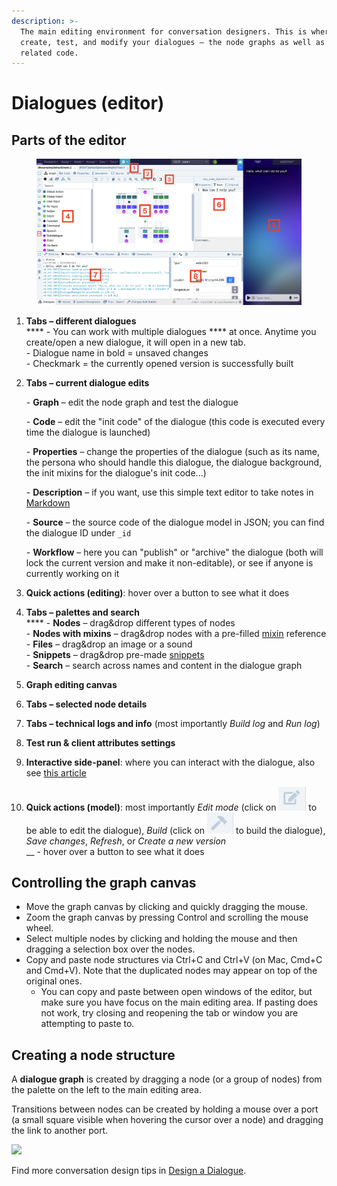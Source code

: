 ```yaml
---
description: >-
  The main editing environment for conversation designers. This is where you
  create, test, and modify your dialogues – the node graphs as well as the
  related code.
---
```


# Dialogues (editor)

## Parts of the editor

<figure><img src="../../../.gitbook/assets/Screenshot 2023-02-22 at 10.27.36.png" alt=""><figcaption></figcaption></figure>

1. **Tabs – different dialogues**\
   ****    - You can work with multiple dialogues **** at once. Anytime you create/open a new dialogue, it will open in a new tab.\
   &#x20;   \- Dialogue name in bold = unsaved changes\
   &#x20;   \- Checkmark = the currently opened version is successfully built
2.  **Tabs – current dialogue edits**

    &#x20;   \- **Graph** – edit the node graph and test the dialogue

    &#x20;   \- **Code** – edit the "init code" of the dialogue (this code is executed every time the dialogue is launched)

    &#x20;   \- **Properties** – change the properties of the dialogue (such as its name, the persona who should handle this dialogue, the dialogue background, the init mixins for the dialogue's init code...)

    &#x20;   \- **Description** – if you want, use this simple text editor to take notes in [Markdown](https://www.markdownguide.org/basic-syntax)

    &#x20;   \- **Source** – the source code of the dialogue model in JSON; you can find the dialogue ID under `_id`

    &#x20;   \- **Workflow** – here you can "publish" or "archive" the dialogue (both will lock the current version and make it non-editable), or see if anyone is currently working on it
3. **Quick actions (editing)**: hover over a button to see what it does
4. **Tabs – palettes and search**\
   ****    - **Nodes** – drag\&drop different types of nodes\
   &#x20;   \- **Nodes with mixins** – drag\&drop nodes with a pre-filled [mixin](dialogue-mixin.md) reference\
   &#x20;   \- **Files** – drag\&drop an image or a sound\
   &#x20;   \- **Snippets** – drag\&drop pre-made [snippets](snippet-designer.md)\
   &#x20;   \- **Search** – search across names and content in the dialogue graph
5. **Graph editing canvas**
6. **Tabs – selected node details**
7. **Tabs – technical logs and info** (most importantly _Build log_ and _Run log_)
8. **Test run & client attributes settings**
9. **Interactive side-panel**: where you can interact with the dialogue, also see [this article](../../interactive-side-panel.md)
10. **Quick actions (model)**: most importantly _Edit mode_ (click on <img src="../../../.gitbook/assets/image (5).png" alt="" data-size="line"> to be able to edit the dialogue), _Build_ (click on <img src="../../../.gitbook/assets/image (10).png" alt="" data-size="line"> to build the dialogue), _Save changes_, _Refresh_, or _Create a new version_\
    __    - hover over a button to see what it does

## Controlling the graph canvas  <a href="#basic-controls" id="basic-controls"></a>

* Move the graph canvas by clicking and quickly dragging the mouse.
* Zoom the graph canvas by pressing Control and scrolling the mouse wheel.
* Select multiple nodes by clicking and holding the mouse and then dragging a selection box over the nodes.
* Copy and paste node structures via Ctrl+C and Ctrl+V (on Mac, Cmd+C and Cmd+V). Note that the duplicated nodes may appear on top of the original ones.
  * You can copy and paste between open windows of the editor, but make sure you have focus on the main editing area. If pasting does not work, try closing and reopening the tab or window you are attempting to paste to.

## Creating a node structure <a href="#working-with-designer-editor-tab" id="working-with-designer-editor-tab"></a>

A **dialogue graph** is created by dragging a node (or a group of nodes) from the palette on the left to the main editing area.

Transitions between nodes can be created by holding a mouse over a port (a small square visible when hovering the cursor over a node) and dragging the link to another port.

![](<../../../.gitbook/assets/drag-and-drop (4).gif>)

Find more conversation design tips in [Design a Dialogue](../../../how-to/design/).
